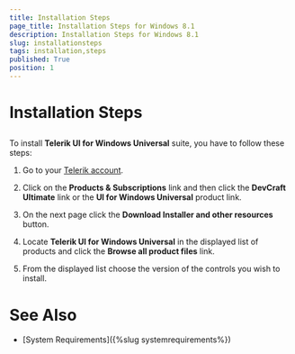 ```yaml
---
title: Installation Steps
page_title: Installation Steps for Windows 8.1
description: Installation Steps for Windows 8.1
slug: installationsteps
tags: installation,steps
published: True
position: 1
---
```


# Installation Steps



## 

To install **Telerik UI for Windows Universal** suite, you have to follow these steps:
        

1. Go to your [Telerik account](http://www.telerik.com/account/).
            

1. Click on the **Products & Subscriptions** link and then click the **DevCraft Ultimate** link or the **UI for Windows Universal** product link.
            

1. On the next page click the **Download Installer and other resources** button.
            

1. Locate **Telerik UI for Windows Universal** in the displayed list of products and click the **Browse all product files** link.
            

1. From the displayed list choose the version of the controls you wish to install.
            

# See Also

 * [System Requirements]({%slug systemrequirements%})
